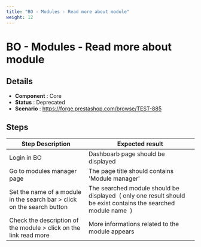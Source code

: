 ```yaml
---
title: "BO - Modules - Read more about module"
weight: 12
---
```


# BO - Modules - Read more about module
## Details
* **Component** : Core
* **Status** : Deprecated
* **Scenario** : https://forge.prestashop.com/browse/TEST-885

## Steps
| Step Description | Expected result |
| ----- | ----- |
| Login in BO | Dashboarb page should be displayed |
| Go to modules manager page | The page title should contains 'Module manager' |
| Set the name of a module in the search bar > click on the search button | The searched module should be displayed  ( only one result should be exist contains the searched module name  ) |
| Check the description of the module > click on the link read more | More informations related to the module appears |